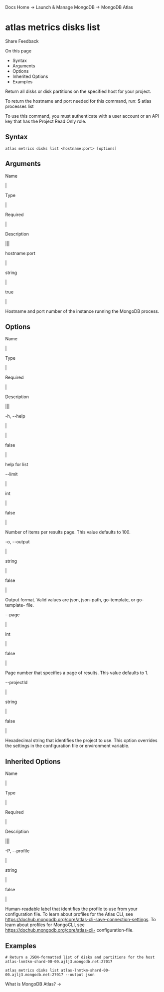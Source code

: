 Docs Home → Launch & Manage MongoDB → MongoDB Atlas

# atlas metrics disks list

Share Feedback

On this page

  * Syntax
  * Arguments
  * Options
  * Inherited Options
  * Examples

Return all disks or disk partitions on the specified host for your project.

To return the hostname and port needed for this command, run: $ atlas
processes list

To use this command, you must authenticate with a user account or an API key
that has the Project Read Only role.

## Syntax

    
    
    atlas metrics disks list <hostname:port> [options]  
      
  
## Arguments

Name

|

Type

|

Required

|

Description  
  
|||  
  
hostname:port

|

string

|

true

|

Hostname and port number of the instance running the MongoDB process.  
  
## Options

Name

|

Type

|

Required

|

Description  
  
|||  
  
-h, --help

|

|

false

|

help for list  
  
\--limit

|

int

|

false

|

Number of items per results page. This value defaults to 100.  
  
-o, --output

|

string

|

false

|

Output format. Valid values are json, json-path, go-template, or go-template-
file.  
  
\--page

|

int

|

false

|

Page number that specifies a page of results. This value defaults to 1.  
  
\--projectId

|

string

|

false

|

Hexadecimal string that identifies the project to use. This option overrides
the settings in the configuration file or environment variable.  
  
## Inherited Options

Name

|

Type

|

Required

|

Description  
  
|||  
  
-P, --profile

|

string

|

false

|

Human-readable label that identifies the profile to use from your
configuration file. To learn about profiles for the Atlas CLI, see
https://dochub.mongodb.org/core/atlas-cli-save-connection-settings. To learn
about profiles for MongoCLI, see https://dochub.mongodb.org/core/atlas-cli-
configuration-file.  
  
## Examples

    
    
    # Return a JSON-formatted list of disks and partitions for the host atlas-lnmtkm-shard-00-00.ajlj3.mongodb.net:27017  
      
    atlas metrics disks list atlas-lnmtkm-shard-00-00.ajlj3.mongodb.net:27017 --output json  
  
What is MongoDB Atlas? →

